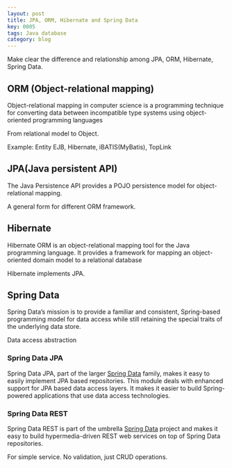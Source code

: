 ```yaml
---
layout: post
title: JPA, ORM, Hibernate and Spring Data
key: 0005
tags: Java database
category: blog
---
```


Make clear the difference and relationship among JPA, ORM, Hibernate, Spring Data.<!--more-->

## ORM (Object-relational mapping)

Object-relational mapping in computer science is a programming technique for converting data between incompatible type systems using object-oriented programming languages

From relational model to Object.

Example: Entity EJB, Hibernate, iBATIS(MyBatis), TopLink

## JPA(Java persistent API)

The Java Persistence API provides a POJO persistence model for object-relational mapping. 

A general form for different ORM framework.

## Hibernate

Hibernate ORM is an object-relational mapping tool for the Java programming language. It provides a framework for mapping an object-oriented domain model to a relational database

Hibernate implements JPA.

## Spring Data

Spring Data’s mission is to provide a familiar and consistent, Spring-based programming model for data access while still retaining the special traits of the underlying data store. 

Data access abstraction 

### Spring Data JPA

Spring Data JPA, part of the larger [Spring Data](https://projects.spring.io/spring-data) family, makes it easy to easily implement JPA based repositories. This module deals with enhanced support for JPA based data access layers. It makes it easier to build Spring-powered applications that use data access technologies.

### Spring Data REST

Spring Data REST is part of the umbrella [Spring Data](https://projects.spring.io/spring-data-rest/#) project and makes it easy to build hypermedia-driven REST web services on top of Spring Data repositories.

For simple service. No validation, just CRUD operations.